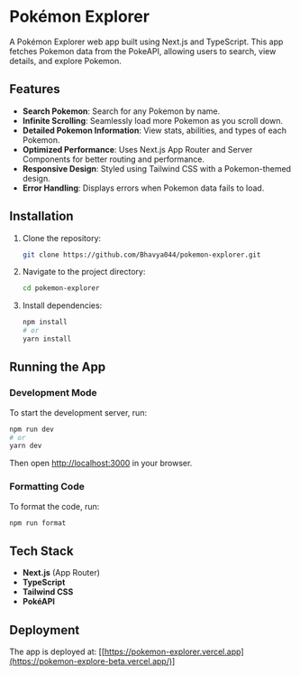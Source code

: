 # Pokémon Explorer

A Pokémon Explorer web app built using Next.js and TypeScript. This app fetches Pokemon data from the PokeAPI, allowing users to search, view details, and explore Pokemon.

## Features

- **Search Pokemon**: Search for any Pokemon by name.
- **Infinite Scrolling**: Seamlessly load more Pokemon as you scroll down.
- **Detailed Pokemon Information**: View stats, abilities, and types of each Pokemon.
- **Optimized Performance**: Uses Next.js App Router and Server Components for better routing and performance.
- **Responsive Design**: Styled using Tailwind CSS with a Pokemon-themed design.
- **Error Handling**: Displays errors when Pokemon data fails to load.

## Installation

1. Clone the repository:
   ```sh
   git clone https://github.com/Bhavya044/pokemon-explorer.git
   ```
2. Navigate to the project directory:
   ```sh
   cd pokemon-explorer
   ```
3. Install dependencies:
   ```sh
   npm install
   # or
   yarn install
   ```

## Running the App

### Development Mode

To start the development server, run:

```sh
npm run dev
# or
yarn dev
```

Then open [http://localhost:3000](http://localhost:3000) in your browser.

### Formatting Code

To format the code, run:

```sh
npm run format
```

## Tech Stack

- **Next.js** (App Router)
- **TypeScript**
- **Tailwind CSS**
- **PokéAPI**

## Deployment

The app is deployed at: [[https://pokemon-explorer.vercel.app](https://pokemon-explore-beta.vercel.app/)]
